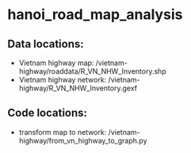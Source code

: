 # hanoi_road_map_analysis
## Data locations:
- Vietnam highway map: /vietnam-highway/roaddata/R_VN_NHW_Inventory.shp
- Vietnam highway network: /vietnam-highway/R_VN_NHW_Inventory.gexf
## Code locations:
- transform map to network: /vietnam-highway/from_vn_highway_to_graph.py